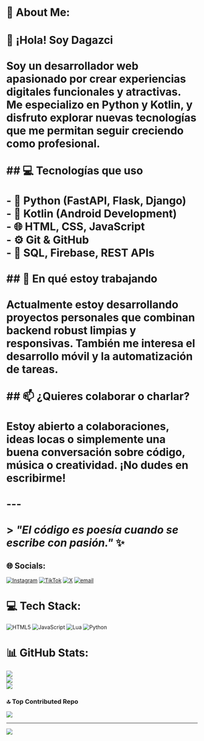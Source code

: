 # 💫 About Me:
# 👋 ¡Hola! Soy Dagazci<br><br>Soy un desarrollador web apasionado por crear experiencias digitales funcionales y atractivas. Me especializo en **Python** y **Kotlin**, y disfruto explorar nuevas tecnologías que me permitan seguir creciendo como profesional.<br><br>## 💻 Tecnologías que uso<br><br>- 🐍 Python (FastAPI, Flask, Django)<br>- 🤖 Kotlin (Android Development)<br>- 🌐 HTML, CSS, JavaScript<br>- ⚙️ Git & GitHub<br>- 🧪 SQL, Firebase, REST APIs<br><br>## 🚀 En qué estoy trabajando<br><br>Actualmente estoy desarrollando proyectos personales que combinan backend robust limpias y responsivas. También me interesa el desarrollo móvil y la automatización de tareas.<br><br>## 📫 ¿Quieres colaborar o charlar?<br><br>Estoy abierto a colaboraciones, ideas locas o simplemente una buena conversación sobre código, música o creatividad. ¡No dudes en escribirme!<br><br>---<br><br>> _"El código es poesía cuando se escribe con pasión."_ ✨


## 🌐 Socials:
[![Instagram](https://img.shields.io/badge/Instagram-%23E4405F.svg?logo=Instagram&logoColor=white)](https://instagram.com/Anthonydevxx) [![TikTok](https://img.shields.io/badge/TikTok-%23000000.svg?logo=TikTok&logoColor=white)](https://tiktok.com/@Anthonydev) [![X](https://img.shields.io/badge/X-black.svg?logo=X&logoColor=white)](https://x.com/@dagazcii) [![email](https://img.shields.io/badge/Email-D14836?logo=gmail&logoColor=white)](mailto:orellanaorlin27@gmail.com ) 

# 💻 Tech Stack:
![HTML5](https://img.shields.io/badge/html5-%23E34F26.svg?style=for-the-badge&logo=html5&logoColor=white) ![JavaScript](https://img.shields.io/badge/javascript-%23323330.svg?style=for-the-badge&logo=javascript&logoColor=%23F7DF1E) ![Lua](https://img.shields.io/badge/lua-%232C2D72.svg?style=for-the-badge&logo=lua&logoColor=white) ![Python](https://img.shields.io/badge/python-3670A0?style=for-the-badge&logo=python&logoColor=ffdd54)
# 📊 GitHub Stats:
![](https://github-readme-stats.vercel.app/api?username=AnthonyRomero-dev&theme=dark&hide_border=false&include_all_commits=true&count_private=true)<br/>
![](https://nirzak-streak-stats.vercel.app/?user=AnthonyRomero-dev&theme=dark&hide_border=false)<br/>
![](https://github-readme-stats.vercel.app/api/top-langs/?username=AnthonyRomero-dev&theme=dark&hide_border=false&include_all_commits=true&count_private=true&layout=compact)

### 🔝 Top Contributed Repo
![](https://github-contributor-stats.vercel.app/api?username=AnthonyRomero-dev&limit=5&theme=dark&combine_all_yearly_contributions=true)

---
[![](https://visitcount.itsvg.in/api?id=AnthonyRomero-dev&icon=0&color=0)](https://visitcount.itsvg.in)

<!-- Proudly created with GPRM ( https://gprm.itsvg.in ) -->